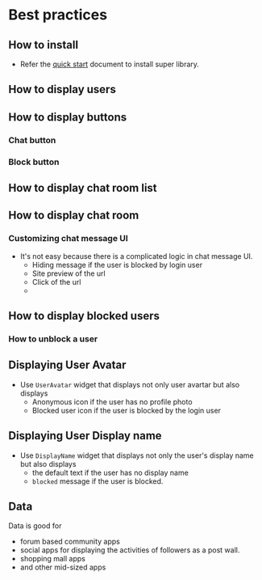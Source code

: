 # Best practices

## How to install

- Refer the [quick start](./quick_start.md) document to install super library.


## How to display users

## How to display buttons

### Chat button

### Block button

## How to display chat room list


## How to display chat room


### Customizing chat message UI

- It's not easy because there is a complicated logic in chat message UI.
  - Hiding message if the user is blocked by login user
  - Site preview of the url
  - Click of the url
  - 


## How to display blocked users


### How to unblock a user




## Displaying User Avatar


- Use `UserAvatar` widget that displays not only user avartar but also displays
  - Anonymous icon if the user has no profile photo
  - Blocked user icon if the user is blocked by the login user


## Displaying User Display name

- Use `DisplayName` widget that displays not only the user's display name but also displays
  - the default text if the user has no display name
  - `blocked` message if the user is blocked.


## Data

Data is good for
- forum based community apps
- social apps for displaying the activities of followers as a post wall.
- shopping mall apps
- and other mid-sized apps




